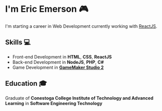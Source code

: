 <h1>I'm Eric Emerson 🎮</h1>
<p>I'm starting a career in Web Development currently working with <a href="https://github.com/reactjs">ReactJS</a>.</p>
<h2>Skills 💻</h2>
<ul>
  <li>Front-end Development in <b>HTML</b>, <b>CSS</b>, <b>ReactJS</b></li>
  <li>Back-end Development in <b>NodeJS</b>, <b>PHP</b>, <b>C#</b></li>
  <li>Game Development in <b><a href="https://github.com/YoYoGames">GameMaker Studio 2</a></b>
</ul>
<h2>Education 🎓</h2>
<p>Graduate of <b>Conestoga College Institute of Technology and Advanced Learning</b> in <b>Software Engineering Technology</b></p>
